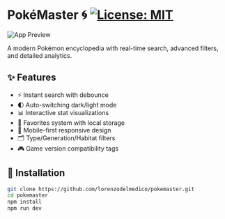 # PokéMaster 🌀 [![License: MIT](https://img.shields.io/badge/License-MIT-yellow.svg)](https://opensource.org/licenses/MIT)

![App Preview](./static/images/pokemon_retro_logo.png)

A modern Pokémon encyclopedia with real-time search, advanced filters, and detailed analytics.

## ✨ Features
- ⚡ Instant search with debounce
- 🌓 Auto-switching dark/light mode
- 📊 Interactive stat visualizations
- 🔖 Favorites system with local storage
- 📱 Mobile-first responsive design
- 🗂️ Type/Generation/Habitat filters
- 🎮 Game version compatibility tags

## 🚀 Installation
```bash
git clone https://github.com/lorenzodelmedico/pokemaster.git
cd pokemaster
npm install
npm run dev
